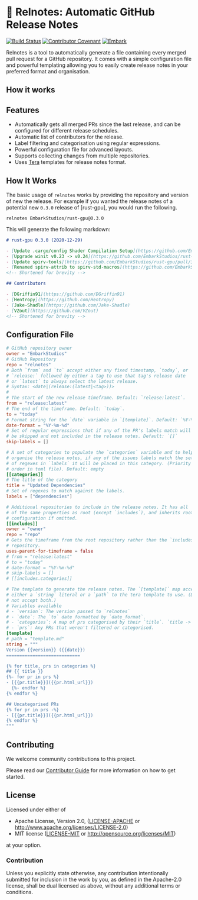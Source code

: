 # 📓 Relnotes: Automatic GitHub Release Notes

[![Build Status](https://github.com/EmbarkStudios/relnotes/workflows/CI/badge.svg)](https://github.com/EmbarkStudios/relnotes/actions?workflow=CI) <!-- 
[![Crates.io](https://img.shields.io/crates/v/relnotes.svg)](https://crates.io/crates/tame-oauth)
[![Docs](https://docs.rs/tame-oauth/badge.svg)](https://docs.rs/tame-oauth)
-->
[![Contributor Covenant](https://img.shields.io/badge/contributor%20covenant-v1.4%20adopted-ff69b4.svg)](CODE_OF_CONDUCT.md)
[![Embark](https://img.shields.io/badge/embark-open%20source-blueviolet.svg)](https://embark.dev)

Relnotes is a tool to automatically generate a file containing every merged pull request for a GitHub repository. It comes with a simple configuration file and powerful templating allowing you to easily create release notes in your preferred format and organisation.

## How it works
## Features

- Automatically gets all merged PRs since the last release, and can be configured for different release schedules.
- Automatic list of contributors for the release.
- Label filtering and categorisation using regular expressions.
- Powerful configuration file for advanced layouts.
- Supports collecting changes from multiple repositories.
- Uses [Tera] templates for release notes format.

[tera]: https://tera.netlify.app

## How It Works
The basic usage of `relnotes` works by providing the repository and version of new the release. For example if you wanted the release notes of a potential new `0.3.0` release of [rust-gpu], you would run the following.

```
relnotes EmbarkStudios/rust-gpu@0.3.0
```

This will generate the following markdown:

```markdown
# rust-gpu 0.3.0 (2020-12-29)

- [Update .cargo/config Shader Compilation Setup](https://github.com/EmbarkStudios/rust-gpu/pull/356)
- [Upgrade winit v0.23 -> v0.24](https://github.com/EmbarkStudios/rust-gpu/pull/353)
- [Update spirv-tools](https://github.com/EmbarkStudios/rust-gpu/pull/351)
- [Renamed spirv-attrib to spirv-std-macros](https://github.com/EmbarkStudios/rust-gpu/pull/347)
<!-- Shortened for brevity -->

## Contributors

- [DGriffin91](https://github.com/DGriffin91)
- [Hentropy](https://github.com/Hentropy)
- [Jake-Shadle](https://github.com/Jake-Shadle)
- [VZout](https://github.com/VZout)
<!-- Shortened for brevity -->
```


## Configuration File
```toml
# GitHub repository owner
owner = "EmbarkStudios"
# GitHub Repository
repo = "relnotes"
# Both `from` and `to` accept either any fixed timestamp, `today`, or
# `release:` followed by either a tag to use that tag's release date
# or `latest` to always select the latest release.
# Syntax: <date|(release:(latest|<tag>))>
#
# The start of the new release timeframe. Default: `release:latest`.
from = "release:latest"
# The end of the timeframe. Default: `today`.
to = "today"
# Format string for the `date` variable in `[template]`. Default: `%Y-%m-%d`
date-format = "%Y-%m-%d"
# Set of regular expressions that if any of the PR's labels match will
# be skipped and not included in the release notes. Default: `[]`
skip-labels = []

# A set of categories to populate the `categories` variable and to help
# organise the release notes, if any of the issues labels match the set
# of regexes in `labels` it will be placed in this category. (Priority matches
# order in toml file). Default: empty
[[categories]]
# The title of the category
title = "Updated Dependencies"
# Set of regexes to match against the labels.
labels = ["dependencies"]

# Additional repositories to include in the release notes. It has all
# of the same properties as root (except `includes`), and inherits root's
# configuration if omitted.
[[includes]]
owner = "owner"
repo = "repo"
# Gets the timeframe from the root repository rather than the `includes`
# repository.
uses-parent-for-timeframe = false
# from = "release:latest"
# to = "today"
# date-format = "%Y-%m-%d"
# skip-labels = []
# [[includes.categories]]

# The template to generate the release notes. The `[template]` map accepts
# either a `string` literal or a `path` to the tera template to use. (Does
# not accept both.)
# Variables available
# - `version`: The version passed to `relnotes`
# - `date`: The `to` date formatted by `date_format`.
# - `categories`: A map of prs categorised by their `title`. `title -> prs`
# - `prs`: Any PRs that weren't filtered or categorised.
[template]
# path = "template.md"
string = """
Version {{version}} ({{date}})
============================

{% for title, prs in categories %}
## {{ title }}
{%- for pr in prs %}
- [{{pr.title}}]({{pr.html_url}})
  {%- endfor %}
{% endfor %}

## Uncategorised PRs
{% for pr in prs -%}
- [{{pr.title}}]({{pr.html_url}})
{% endfor %}
"""
```

## Contributing

We welcome community contributions to this project.

Please read our [Contributor Guide](CONTRIBUTING.md) for more information on how to get started.

## License

Licensed under either of

* Apache License, Version 2.0, ([LICENSE-APACHE](LICENSE-APACHE) or http://www.apache.org/licenses/LICENSE-2.0)
* MIT license ([LICENSE-MIT](LICENSE-MIT) or http://opensource.org/licenses/MIT)

at your option.

### Contribution

Unless you explicitly state otherwise, any contribution intentionally submitted for inclusion in the work by you, as defined in the Apache-2.0 license, shall be dual licensed as above, without any additional terms or conditions.
